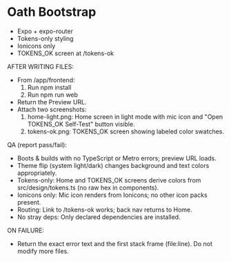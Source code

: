 # Oath Bootstrap

- Expo + expo-router
- Tokens-only styling
- Ionicons only
- TOKENS_OK screen at /tokens-ok

AFTER WRITING FILES:
- From /app/frontend:
  1) Run npm install
  2) Run npm run web
- Return the Preview URL.
- Attach two screenshots:
  1) home-light.png: Home screen in light mode with mic icon and "Open TOKENS_OK Self-Test" button visible.
  2) tokens-ok.png: TOKENS_OK screen showing labeled color swatches.

QA (report pass/fail):
- Boots & builds with no TypeScript or Metro errors; preview URL loads.
- Theme flip (system light/dark) changes background and text colors appropriately.
- Tokens-only: Home and TOKENS_OK screens derive colors from src/design/tokens.ts (no raw hex in components).
- Ionicons only: Mic icon renders from Ionicons; no other icon packs present.
- Routing: Link to /tokens-ok works; back nav returns to Home.
- No stray deps: Only declared dependencies are installed.

ON FAILURE:
- Return the exact error text and the first stack frame (file:line). Do not modify more files.